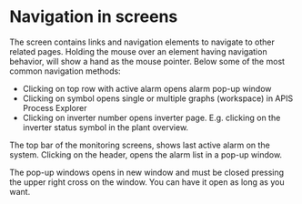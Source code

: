 # Navigation in screens

The screen contains links and navigation elements to navigate to other related pages. Holding the mouse over an element having navigation behavior, will show a hand as the mouse pointer. Below some of the most common navigation methods:

* Clicking on top row with active alarm opens alarm pop-up window
* Clicking on  symbol opens single or multiple graphs (workspace) in APIS Process Explorer
* Clicking on inverter number opens inverter page. E.g. clicking on the inverter status symbol  in the plant overview.

The top bar of the monitoring screens, shows last active alarm on the system. Clicking on the header, opens the alarm list in a pop-up window.

The pop-up windows opens in new window and must be closed pressing the upper right cross on the window. You can have it open as long as you want.
